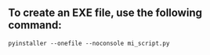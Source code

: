## To create an EXE file, use the following command:

```
pyinstaller --onefile --noconsole mi_script.py
```

